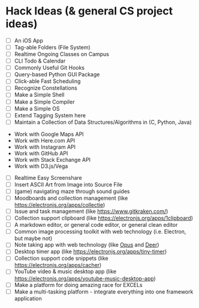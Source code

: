 # Hack Ideas (& general CS project ideas)

- [ ] An iOS App
- [ ] Tag-able Folders (File System)
- [ ] Realtime Ongoing Classes on Campus
- [ ] CLI Todo & Calendar
- [ ] Commonly Useful Git Hooks
- [ ] Query-based Python GUI Package
- [ ] Click-able Fast Scheduling
- [ ] Recognize Constellations
- [ ] Make a Simple Shell
- [ ] Make a Simple Compiler
- [ ] Make a Simple OS
- [ ] Extend Tagging System here
- [ ] Maintain a Collection of Data Structures/Algorithms in (C, Python, Java)
- Work with Google Maps API
- Work with Here.com API
- Work with Instagram API
- Work with GitHub API
- Work with Stack Exchange API
- Work with D3.js/Vega
- [ ] Realtime Easy Screenshare
- [ ] Insert ASCII Art from Image into Source File
- [ ] (game) navigating maze through sound guides
- [ ] Moodboards and collection management (like https://electronjs.org/apps/collectie)
- [ ] Issue and task management (like https://www.gitkraken.com/)
- [ ] Collection support clipboard (like https://electronjs.org/apps/1clipboard)
- [ ] A markdown editor, or general code editor, or general clean editor
- [ ] Common image processing toolkit with web technology (i.e. Electron, but maybe not)
- [ ] Note taking app with web technology (like [Opus](https://electronjs.org/apps/opus) and [Deer](https://electronjs.org/apps/deer))
- [ ] Desktop timer app (like https://electronjs.org/apps/tiny-timer)
- [ ] Collection support code snippets (like https://electronjs.org/apps/cacher)
- [ ] YouTube video & music desktop app (like https://electronjs.org/apps/youtube-music-desktop-app)
- [ ] Make a platform for doing amazing race for EXCELs
- [ ] Make a multi-tasking platform - integrate everything into one framework application
